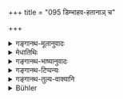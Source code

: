 +++
title = "095 डिम्भाहव-हतानाञ् च"

+++

<details><summary>गङ्गानथ-मूलानुवादः</summary>

Also in the case of those killed in a riot or Battle or by lightning or by the king; and of those who have died for the sake of cows and Brāhmaṇas; as also for the person for whom the king desires it.—(94).
</details>

<details><summary>मेधातिथिः</summary>

**डिम्बो** बहुजनसंकुलः अशस्त्रकलहो वा । **आहवः** संग्रामो युद्धम् । तत्र **हतानां** सद्यः शौचम् । **विद्युद्** अशनिः एतद् व्याख्यातम् । **पार्थिवः** पृथिव्या ईश्वरश् चातुर्वर्ण्यस्य यः कश्चित् । **ब्राह्मणार्थे गवार्थे च** युद्धाद् अन्यत्रापि जलाग्निदंष्ट्रिहतस्य । **यस्य चेच्छति पार्थिवः** स्वकार्यार्थपरिपालनाधिकृतस्य ॥ ५.९४ ॥

_कुत एतत् । यतो राज्ञां परिपालन एवाशौचनिवृत्तिस् तत्र कुतो ऽन्यस्याविशेषेण तदिच्छया विनिवृत्तिः स्यात् ।_
</details>

<details><summary>गङ्गानथ-भाष्यानुवादः</summary>

‘*Ḍimba*’, ‘*Riot*’, is fighting done by many people, without weapons; ‘*Āhava*’ is battle.

In the case of persons killed in these, there is immediate purification.

‘*Lightning*’—This has been already explained.

‘*Pārthiva*’—the lord of the Earth, who may belong to any of the four castes.

Also in the case of one who, even apart from battle, has been killed in water, or by tusked animals,—for the sake of cows and *Brāhmaṇas*.

‘*Also for the person for whom the King desires it*;’—*i.e*. the person who has been deputed by him to do a definite work.

*Question*:—“Why should this be so? In the case of the king himself,
immediate purification has been ordained only in reference to his work of protecting the people; how then could the impurity of any and every person, without any restriction, cease merely by the king’s desire?”

\[The answer to this is supplied by the next two verses\].—(94).
</details>

<details><summary>गङ्गानथ-टिप्पन्यः</summary>

(Verse 95 of others.)

‘*Dimbāhava*’—a riot, or a fight without weapons (Medhātithi);—infants’ (Nandana).

This verse is quoted in *Aparārka* (p. 916), as laying down additional cases for ‘immediate purity’; it explains ‘*dimbāhava*,’ as ‘weaponless fight’;—in *Gadādharapaddhati* (Kāla, p. 317), which takes ‘*āhavahata*,’ ‘killed in battle’ and remarks that this refers to persons who have been killed ‘when fleeing from battle’, as otherwise there would be no justification for the offerings to the dead described in the Mahābhārata.
</details>

<details><summary>गङ्गानथ-तुल्य-वाक्यानि</summary>

*Gautama* (14.9-12).—‘The relations of those who are slain for the sake
of cows and Brāhmaṇas become pure immediately; also those of men destroyed by the anger of the king; of those killed in battle; likewise those of men who voluntarily die by starving themselves, by weapons, fire, poison or water, by hanging themselves or by jumping from a precipice.’

*Viṣṇu* (22.47, 52).—‘The relatives of those who have been killed by
jumping from a precipice, or by fire or by fasting, or by water, in battle, by lightning, or by the king, do not become impure; nor those who perform the king’s orders, if the king wishes them to he pure.’

*Yama* (Aparārka, p. 907).—‘The relatives of those killed in a riot, or
those of suicides, or of those who have been drowned in river or killed by wild animals, become purified instantaneously.’

*Bṛhaspati* (Do.).—‘For the relations of those killed in rots, or by
lightning, or by the king, or in the saving of cows and Brāhmaṇas, they have declared instantaneous purification; but some sages have declared that the impurity lasts three days.’

*Parāśara* (3.29-30).—‘For the relations of persons who have died for
the sake of Brāhmaṇas, or in the saving of prisoners or cows, and those who have died in battle, the impurity lasts for one night.’

*Sumantu* (Aparārka, p. 917).—‘For those killed by jumping from a
precipice, or by ûre or water, or in battle,—those who die in foreign lands, the renunciate—those killed by fasting, those killed by lightning, or those who have committed suicide by going on the Great Journey,—water-offerings may be made, and the purification is instantaneous.’

*Kāśyapa* (Do.).—‘The relations of those killed by fasting or by
lightning, or by entering fire or water, by fall from a precipice, or in battle, or in foreign land,—or of embryos, or of infants that have teethed,—are purified in three nights.’
</details>

<details><summary>Bühler</summary>

095	(The same rule applies to the kinsmen) of those who have fallen in a riot or a battle, (of those who have been killed) by lightning or by the king, and (of those who perished fighting) for cows and Brahmanas, and to those whom the king wishes (to be pure).
</details>
